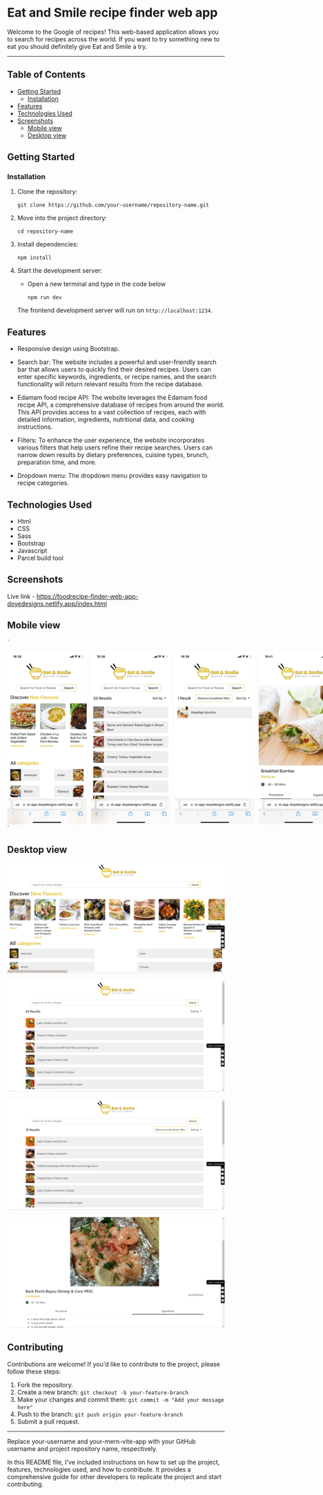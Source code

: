# Eat and Smile recipe finder web app
Welcome to the Google of recipes! This web-based application allows you to search for recipes across the world. If you want to try something new to eat you should definitely give Eat and Smile a try.


---

## Table of Contents

- [Getting Started](#getting-started)
  - [Installation](#installation)
- [Features](#features)
- [Technologies Used](#technologies-used)
- [Screenshots](#screenshots)
  - [Mobile view](#mobile-view)
  - [Desktop view](#desktop-view)

## Getting Started

### Installation
  
1. Clone the repository:

   ```
   git clone https://github.com/your-username/repository-name.git
   ```

3. Move into the project directory:

   ```
   cd repository-name
   ```

4. Install dependencies:

   ```
   npm install
   ```

6. Start the development server:

   - Open a new terminal and type in the code below

     ```
     npm run dev
     ```

   The frontend development server will run on `http://localhost:1234`.

## Features

- Responsive design using Bootstrap.
- Search bar: The website includes a powerful and user-friendly search bar that allows users to quickly find their desired recipes. Users can enter specific keywords, ingredients, or recipe names, and the search functionality will return relevant results from the recipe database.
  
- Edamam food recipe API: The website leverages the Edamam food recipe API, a comprehensive database of recipes from around the world. This API provides access to a vast collection of recipes, each with detailed information, ingredients, nutritional data, and cooking instructions.
  
- Filters: To enhance the user experience, the website incorporates various filters that help users refine their recipe searches. Users can narrow down results by dietary preferences, cuisine types, brunch, preparation time, and more.
  
- Dropdown menu: The dropdown menu provides easy navigation to recipe categories.

## Technologies Used

- Html
- CSS
- Sass
- Bootstrap
- Javascript
- Parcel build tool

## Screenshots
Live link - https://foodrecipe-finder-web-app-doyedesigns.netlify.app/index.html

## Mobile view

`<div style="display: flex;">
  <img src="/images/home.jpg" alt="Image 1" width="200" height="400" style="margin-right: 10px;"/>
  <img src="/images/search.jpg" alt="Image 2" width="200" height="400" style="margin-right: 10px;"/>
  <img src="/images/filter.jpg" alt="Image 1" width="200" height="400" style="margin-right: 10px;"/>
  <img src="/images/items.jpg" alt="Image 2" width="200" height="400" style="margin-right: 10px;"/>
</div>
`

## Desktop view

![Desktop view](/images/desktop%20view.png)

![Desktop view](/images/desktop%20view%202.png)

![Desktop view](/images/desktop%20view%204.png)

![Desktop view](/images/desktop%20view%203.png)


## Contributing

Contributions are welcome! If you'd like to contribute to the project, please follow these steps:

1. Fork the repository.
2. Create a new branch: `git checkout -b your-feature-branch`
3. Make your changes and commit them: `git commit -m "Add your message here"`
4. Push to the branch: `git push origin your-feature-branch`
5. Submit a pull request.

---

Replace your-username and your-mern-vite-app with your GitHub username and project repository name, respectively.

In this README file, I've included instructions on how to set up the project, features, technologies used, and how to contribute. It provides a comprehensive guide for other developers to replicate the project and start contributing.
